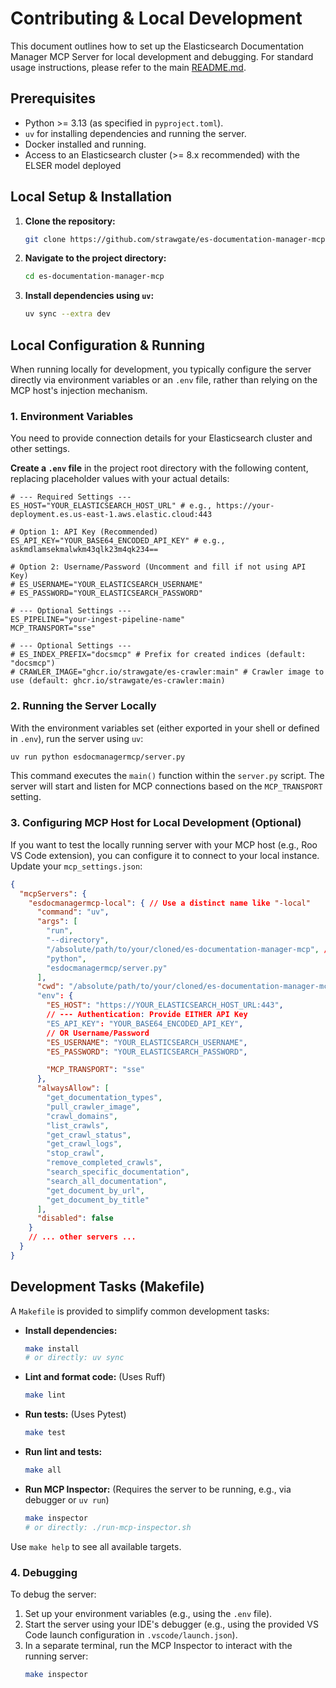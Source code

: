 # Contributing & Local Development

This document outlines how to set up the Elasticsearch Documentation Manager MCP Server for local development and debugging. For standard usage instructions, please refer to the main [README.md](readme.md).

## Prerequisites

*   Python >= 3.13 (as specified in `pyproject.toml`).
*   `uv` for installing dependencies and running the server.
*   Docker installed and running.
*   Access to an Elasticsearch cluster (>= 8.x recommended) with the ELSER model deployed

## Local Setup & Installation

1.  **Clone the repository:**
    ```bash
    git clone https://github.com/strawgate/es-documentation-manager-mcp.git
    ```
2.  **Navigate to the project directory:**
    ```bash
    cd es-documentation-manager-mcp
    ```
3.  **Install dependencies using `uv`:**
    ```bash
    uv sync --extra dev
    ```

## Local Configuration & Running

When running locally for development, you typically configure the server directly via environment variables or an `.env` file, rather than relying on the MCP host's injection mechanism.

### 1. Environment Variables

You need to provide connection details for your Elasticsearch cluster and other settings.

**Create a `.env` file** in the project root directory with the following content, replacing placeholder values with your actual details:

```dotenv
# --- Required Settings ---
ES_HOST="YOUR_ELASTICSEARCH_HOST_URL" # e.g., https://your-deployment.es.us-east-1.aws.elastic.cloud:443

# Option 1: API Key (Recommended)
ES_API_KEY="YOUR_BASE64_ENCODED_API_KEY" # e.g., askmdlamsekmalwkm43qlk23m4qk234==

# Option 2: Username/Password (Uncomment and fill if not using API Key)
# ES_USERNAME="YOUR_ELASTICSEARCH_USERNAME"
# ES_PASSWORD="YOUR_ELASTICSEARCH_PASSWORD"

# --- Optional Settings ---
ES_PIPELINE="your-ingest-pipeline-name"
MCP_TRANSPORT="sse"

# --- Optional Settings ---
# ES_INDEX_PREFIX="docsmcp" # Prefix for created indices (default: "docsmcp")
# CRAWLER_IMAGE="ghcr.io/strawgate/es-crawler:main" # Crawler image to use (default: ghcr.io/strawgate/es-crawler:main)
```

### 2. Running the Server Locally

With the environment variables set (either exported in your shell or defined in `.env`), run the server using `uv`:

```bash
uv run python esdocmanagermcp/server.py
```

This command executes the `main()` function within the `server.py` script. The server will start and listen for MCP connections based on the `MCP_TRANSPORT` setting.

### 3. Configuring MCP Host for Local Development (Optional)

If you want to test the locally running server with your MCP host (e.g., Roo VS Code extension), you can configure it to connect to your local instance. Update your `mcp_settings.json`:

```json
{
  "mcpServers": {
    "esdocmanagermcp-local": { // Use a distinct name like "-local"
      "command": "uv",
      "args": [
        "run",
        "--directory",
        "/absolute/path/to/your/cloned/es-documentation-manager-mcp", // <-- IMPORTANT: Update this path
        "python",
        "esdocmanagermcp/server.py"
      ],
      "cwd": "/absolute/path/to/your/cloned/es-documentation-manager-mcp", // <-- IMPORTANT: Update this path
      "env": {
        "ES_HOST": "https://YOUR_ELASTICSEARCH_HOST_URL:443",
        // --- Authentication: Provide EITHER API Key
        "ES_API_KEY": "YOUR_BASE64_ENCODED_API_KEY",
        // OR Username/Password
        "ES_USERNAME": "YOUR_ELASTICSEARCH_USERNAME",
        "ES_PASSWORD": "YOUR_ELASTICSEARCH_PASSWORD",

        "MCP_TRANSPORT": "sse"
      },
      "alwaysAllow": [
        "get_documentation_types",
        "pull_crawler_image",
        "crawl_domains",
        "list_crawls",
        "get_crawl_status",
        "get_crawl_logs",
        "stop_crawl",
        "remove_completed_crawls",
        "search_specific_documentation",
        "search_all_documentation",
        "get_document_by_url",
        "get_document_by_title"
      ],
      "disabled": false
    }
    // ... other servers ...
  }
}
```

## Development Tasks (Makefile)

A `Makefile` is provided to simplify common development tasks:

*   **Install dependencies:**
    ```bash
    make install
    # or directly: uv sync
    ```
*   **Lint and format code:** (Uses Ruff)
    ```bash
    make lint
    ```
*   **Run tests:** (Uses Pytest)
    ```bash
    make test
    ```
*   **Run lint and tests:**
    ```bash
    make all
    ```
*   **Run MCP Inspector:** (Requires the server to be running, e.g., via debugger or `uv run`)
    ```bash
    make inspector
    # or directly: ./run-mcp-inspector.sh
    ```

Use `make help` to see all available targets.

### 4. Debugging

To debug the server:
1.  Set up your environment variables (e.g., using the `.env` file).
2.  Start the server using your IDE's debugger (e.g., using the provided VS Code launch configuration in `.vscode/launch.json`).
3.  In a separate terminal, run the MCP Inspector to interact with the running server:
    ```bash
    make inspector
    ```